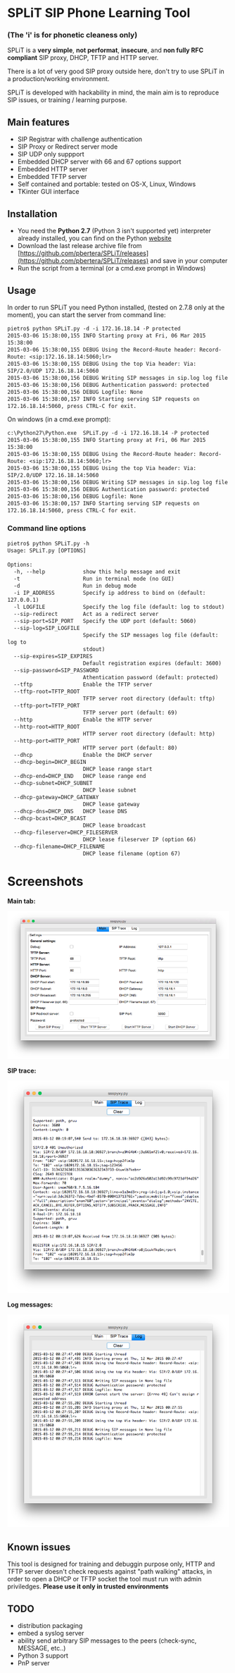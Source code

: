 # SPLiT SIP Phone Learning Tool

### (The 'i' is for phonetic cleaness only)

SPLiT is a **very simple**, **not performat**, **insecure**, and **non fully RFC compliant** SIP proxy, DHCP, TFTP and HTTP server.

There is a lot of very good SIP proxy outside here, don't try to use SPLiT in a production/working environment.

SPLiT is developed with hackability in mind, the main aim is to reproduce SIP issues, or training / learning purpose.

## Main features

- SIP Registrar with challenge authentication
- SIP Proxy or Redirect server mode
- SIP UDP only suppport
- Embedded DHCP server with 66 and 67 options support
- Embedded HTTP server
- Embedded TFTP server
- Self contained and portable: tested on OS-X, Linux, Windows
- TKinter GUI interface

## Installation

- You need the **Python 2.7** (Python 3 isn't supported yet) interpreter already installed, you can find on the Python [website](http://www.python.org)
- Download the last release archive file from [https://github.com/pbertera/SPLiT/releases](https://github.com/pbertera/SPLiT/releases) and save in your computer
- Run the script from a terminal (or a cmd.exe prompt in Windows)

## Usage

In order to run SPLiT you need Python installed, (tested on 2.7.8 only at the moment), you can start the server from command line:

    pietro$ python SPLiT.py -d -i 172.16.18.14 -P protected
    2015-03-06 15:38:00,155 INFO Starting proxy at Fri, 06 Mar 2015 15:38:00 
    2015-03-06 15:38:00,155 DEBUG Using the Record-Route header: Record-Route: <sip:172.16.18.14:5060;lr>
    2015-03-06 15:38:00,155 DEBUG Using the top Via header: Via: SIP/2.0/UDP 172.16.18.14:5060
    2015-03-06 15:38:00,156 DEBUG Writing SIP messages in sip.log log file
    2015-03-06 15:38:00,156 DEBUG Authentication password: protected
    2015-03-06 15:38:00,156 DEBUG Logfile: None
    2015-03-06 15:38:00,157 INFO Starting serving SIP requests on 172.16.18.14:5060, press CTRL-C for exit.

On windows (in a cmd.exe prompt):

    c:\Python27\Python.exe  SPLiT.py -d -i 172.16.18.14 -P protected
    2015-03-06 15:38:00,155 INFO Starting proxy at Fri, 06 Mar 2015 15:38:00 
    2015-03-06 15:38:00,155 DEBUG Using the Record-Route header: Record-Route: <sip:172.16.18.14:5060;lr>
    2015-03-06 15:38:00,155 DEBUG Using the top Via header: Via: SIP/2.0/UDP 172.16.18.14:5060
    2015-03-06 15:38:00,156 DEBUG Writing SIP messages in sip.log log file
    2015-03-06 15:38:00,156 DEBUG Authentication password: protected
    2015-03-06 15:38:00,156 DEBUG Logfile: None
    2015-03-06 15:38:00,157 INFO Starting serving SIP requests on 172.16.18.14:5060, press CTRL-C for exit.
    
### Command line options

    pietro$ python SPLiT.py -h
    Usage: SPLiT.py [OPTIONS]

    Options:
      -h, --help            show this help message and exit
      -t                    Run in terminal mode (no GUI)
      -d                    Run in debug mode
      -i IP_ADDRESS         Specify ip address to bind on (default: 127.0.0.1)
      -l LOGFILE            Specify the log file (default: log to stdout)
      --sip-redirect        Act as a redirect server
      --sip-port=SIP_PORT   Specify the UDP port (default: 5060)
      --sip-log=SIP_LOGFILE
                            Specify the SIP messages log file (default: log to
                            stdout)
      --sip-expires=SIP_EXPIRES
                            Default registration expires (default: 3600)
      --sip-password=SIP_PASSWORD
                            Athentication password (default: protected)
      --tftp                Enable the TFTP server
      --tftp-root=TFTP_ROOT
                            TFTP server root directory (default: tftp)
      --tftp-port=TFTP_PORT
                            TFTP server port (default: 69)
      --http                Enable the HTTP server
      --http-root=HTTP_ROOT
                            HTTP server root directory (default: http)
      --http-port=HTTP_PORT
                            HTTP server port (default: 80)
      --dhcp                Enable the DHCP server
      --dhcp-begin=DHCP_BEGIN
                            DHCP lease range start
      --dhcp-end=DHCP_END   DHCP lease range end
      --dhcp-subnet=DHCP_SUBNET
                            DHCP lease subnet
      --dhcp-gateway=DHCP_GATEWAY
                            DHCP lease gateway
      --dhcp-dns=DHCP_DNS   DHCP lease DNS
      --dhcp-bcast=DHCP_BCAST
                            DHCP lease broadcast
      --dhcp-fileserver=DHCP_FILESERVER
                            DHCP lease fileserver IP (option 66)
      --dhcp-filename=DHCP_FILENAME
                            DHCP lease filename (option 67)

# Screenshots

**Main tab:**

![Main Tab](docs/main.png)

**SIP trace:**

![SIP Trace Tab](docs/sip_trace.png)

**Log messages:**

![Log messages](docs/logs.png)

## Known issues

This tool is designed for training and debuggin purpose only, HTTP and TFTP server doesn't check requests against "path walking" attacks, in order to open a DHCP or TFTP socket the tool must run with admin priviledges.
**Please use it only in trusted environments**

## TODO

- distribution packaging
- embed a syslog server
- ability send arbitrary SIP messages to the peers (check-sync, MESSAGE, etc..)
- Python 3 support
- PnP server
